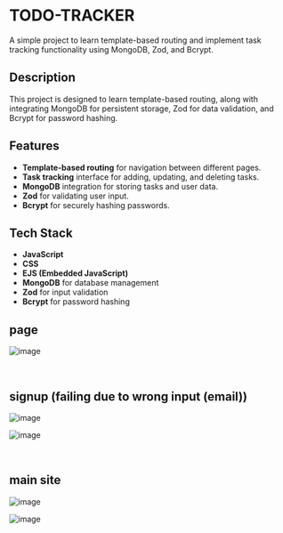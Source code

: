 # TODO-TRACKER

A simple project to learn template-based routing and implement task tracking functionality using MongoDB, Zod, and Bcrypt.

## Description
This project is designed to learn template-based routing, along with integrating MongoDB for persistent storage, Zod for data validation, and Bcrypt for password hashing.

## Features
- **Template-based routing** for navigation between different pages.
- **Task tracking** interface for adding, updating, and deleting tasks.
- **MongoDB** integration for storing tasks and user data.
- **Zod** for validating user input.
- **Bcrypt** for securely hashing passwords.


## Tech Stack
- **JavaScript**
- **CSS**
- **EJS (Embedded JavaScript)**
- **MongoDB** for database management
- **Zod** for input validation
- **Bcrypt** for password hashing


## page
![image](https://github.com/user-attachments/assets/f9647408-eec3-4872-8b3a-600e6b598425)



<br>

## signup (failing due to wrong input (email))
![image](https://github.com/user-attachments/assets/a229e3a8-d762-4199-851a-d5d6981c04c0)


![image](https://github.com/user-attachments/assets/91a2a36b-19f1-4100-bda6-462203f8d510)




<br>



## main site
![image](https://github.com/user-attachments/assets/452f3b56-d11c-4373-a63d-b507da4abae1)

![image](https://github.com/user-attachments/assets/14b3fde1-94ac-4527-b2af-6476d9815807)








